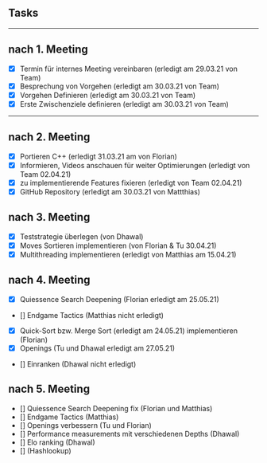 ## Tasks
---
## nach 1. Meeting

- [x] Termin für internes Meeting vereinbaren (erledigt am 29.03.21 von Team)
- [x] Besprechung von Vorgehen (erledigt am 30.03.21 von Team)
- [x] Vorgehen Definieren (erledigt am 30.03.21 von Team)
- [x] Erste Zwischenziele definieren (erledigt am 30.03.21 von Team)
---
## nach 2. Meeting
- [x] Portieren C++ (erledigt 31.03.21 am von Florian)
- [x] Informieren, Videos anschauen für weiter Optimierungen (erledigt von Team 02.04.21)
- [x] zu implementierende Features fixieren (erledigt von Team 02.04.21)
- [x] GitHub Repository (erledigt am 30.03.21 von Mattthias)

## nach 3. Meeting
- [x] Teststrategie überlegen (von Dhawal)
- [x] Moves Sortieren implementieren (von Florian & Tu 30.04.21)
- [x] Multithreading implementieren (erledigt von Matthias am 15.04.21)

## nach 4. Meeting
- [x] Quiessence Search Deepening (Florian erledigt am 25.05.21)
- [] Endgame Tactics (Matthias nicht erledigt)
- [x] Quick-Sort bzw. Merge Sort (erledigt am 24.05.21) implementieren (Florian)
- [x] Openings (Tu und Dhawal erledigt am 27.05.21)
- [] Einranken (Dhawal nicht erledigt)

## nach 5. Meeting
- [] Quiessence Search Deepening fix (Florian und Matthias)
- [] Endgame Tactics (Matthias)
- [] Openings verbessern (Tu und Florian)
- [] Performance measurements mit verschiedenen Depths  (Dhawal)
- [] Elo ranking (Dhawal)
- [] (Hashlookup)


